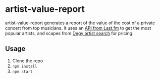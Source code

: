 # artist-value-report
artist-value-report generates a report of the value of the cost of a private concert from top musicians. It uses an [API from Last.fm](https://www.last.fm/api/show/chart.getTopArtists) to get the most popular artists, and scapes from [Degy artist search](http://www.degy.com/artistsearch/) for pricing.

## Usage
1. Clone the repo
2. `npm install`
3. `npm start`